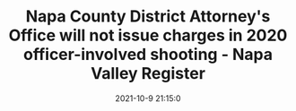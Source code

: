 ---
"title": "Napa County District Attorney's Office will not issue charges in 2020 officer-involved shooting - Napa Valley Register"
"date": "2021-10-9 21:15:0"
"feed_name": "GOOGLENEWSINDUSTRIAL"
"feed_website": "https://news.google.com/search?q=industrial%2Bincident&hl=en-US&gl=US&ceid=US:en"
"feed_rss": "https://news.google.com/rss/search?q=industrial%2Bincident&hl=en-US&gl=US&ceid=US:en"
"link": "https://napavalleyregister.com/news/local/crime-and-courts/napa-county-district-attorney-s-office-will-not-issue-charges-in-2020-officer-involved-shooting/article_108391ef-b529-5805-8c90-af5fec31d721.html"
"source": "{'href': 'https://napavalleyregister.com', 'title': 'Napa Valley Register'}"
"file": "_posts/2021-1-1-8e3c45313d39c9f82acb3f2408bd590d9c1e3595.md"
"accident": "0"
"drilling": "0"
"dead": "0"
"injured": "0"
"arrested": "0"
"place": "unknown place"
"where": "unknown site"
"causes": "unknown"
"place_uri": "unknown place"
---